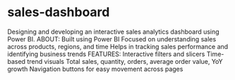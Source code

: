 # sales-dashboard
Designing and developing an interactive sales analytics dashboard using Power BI.
ABOUT:
  Built using Power BI
  Focused on understanding sales across products, regions, and time
  Helps in tracking sales performance and identifying business trends
FEATURES:
  Interactive filters and slicers
  Time-based trend visuals
  Total sales, quantity, orders, average order value, YoY growth
  Navigation buttons for easy movement across pages
